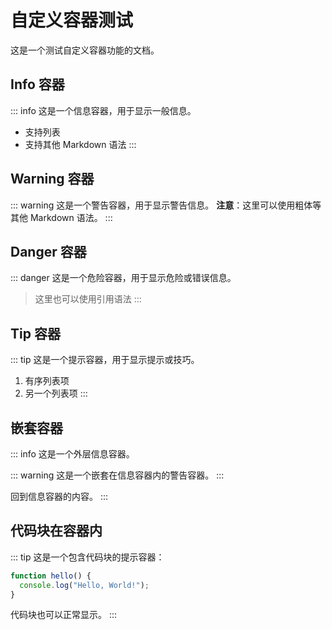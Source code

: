 # 自定义容器测试

这是一个测试自定义容器功能的文档。

## Info 容器

::: info
这是一个信息容器，用于显示一般信息。
- 支持列表
- 支持其他 Markdown 语法
:::

## Warning 容器

::: warning
这是一个警告容器，用于显示警告信息。
**注意**：这里可以使用粗体等其他 Markdown 语法。
:::

## Danger 容器

::: danger
这是一个危险容器，用于显示危险或错误信息。
> 这里也可以使用引用语法
:::

## Tip 容器

::: tip
这是一个提示容器，用于显示提示或技巧。
1. 有序列表项
2. 另一个列表项
:::

## 嵌套容器

::: info
这是一个外层信息容器。

::: warning
这是一个嵌套在信息容器内的警告容器。
:::

回到信息容器的内容。
:::

## 代码块在容器内

::: tip
这是一个包含代码块的提示容器：

```javascript
function hello() {
  console.log("Hello, World!");
}
```

代码块也可以正常显示。
:::
